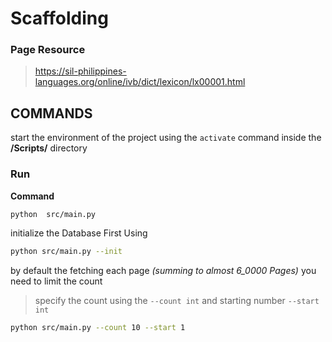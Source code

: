# Scaffolding
### Page Resource

> https://sil-philippines-languages.org/online/ivb/dict/lexicon/lx00001.html
> 

## COMMANDS
start the environment of the project using
the `activate` command inside the **/Scripts/** directory

### Run
**Command**
```bash
python  src/main.py
```

initialize the Database First Using
```bash
python src/main.py --init
```

by default the fetching each page *(summing to almost 6_0000 Pages)* you need to limit the count

> specify the count using the `--count int` and starting number `--start int`

```bash
python src/main.py --count 10 --start 1
```

